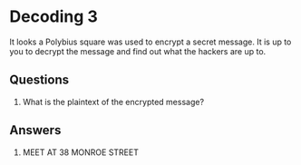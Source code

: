 # Decoding 3
It looks a Polybius square was used to encrypt a secret message. It is up to you to decrypt the message and find out what the hackers are up to.

## Questions
1. What is the plaintext of the encrypted message?

## Answers
1. MEET AT 38 MONROE STREET
